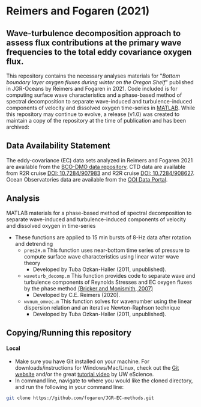 # Reimers and Fogaren (2021)
## Wave-turbulence decomposition approach to assess flux contributions at the primary wave frequencies to the total eddy covariance oxygen flux. 

This repository contains the necessary analyses materials for "*Bottom boundary layer oxygen fluxes during winter on the Oregon Shelf*" published in JGR-Oceans by Reimers and Fogaren in 2021. Code included is for computing surface wave characteristics and a phase-based method of spectral decomposition to separate wave-induced and turbulence-induced components of velocity and dissolved oxygen time-series in [MATLAB](https://www.mathworks.com/products/matlab.html). While this repository may continue to evolve, a release (v1.0) was created to maintain a copy of the repository at the time of publication and has been archived: 

## Data Availability Statement
The eddy-covariance (EC) data sets analyzed in Reimers and Fogaren 2021 are available from the [BCO-DMO data repository](https://www.bco-dmo.org/dataset/827116). CTD data are available from R2R cruise [DOI: 10.7284/907983](https://doi.org/10.7284/90783) and R2R cruise [DOI: 10.7284/908627](https://doi.org/10.7284/908627). Ocean Observatories data are available from the [OOI Data Portal](https://oceanobservatories.org/data/).

## Analysis
MATLAB materials for a phase-based method of spectral decomposition to separate wave-induced and turbulence-induced components of velocity and dissolved oxygen in time-series 
- These functions are applied to 15 min bursts of 8-Hz data after rotation and detrending 
  - `pres2H.m` This function uses near-bottom time series of pressure to compute surface wave characteristics using linear water wave theory
      - Developed by Tuba Ozkan-Haller (2011, unpublished).
  - `waveturb_decomp.m` This function provides code to separate wave and turbulence components of Reynolds Stresses and EC oxygen fluxes by the phase method [(Bricker and Monismith, 2007)]( https://doi.org/10.1175/JTECH2066.1) 
      - Developed by C.E. Reimers (2020).
  - `wvnum_omvec.m` This function solves for wavenumber using the linear dispersion relation and an iterative Newton-Raphson technique
      - Developed by Tuba Ozkan-Haller (2011, unpublished).


## Copying/Running this repository
#### Local
- Make sure you have Git installed on your machine. For downloads/instructions for Windows/Mac/Linux, check out the [Git website](https://git-scm.com/) and/or the great [tutorial video](https://www.youtube.com/watch?v=wyiiTHVEF8k&feature=youtu.be) by UW eScience.
- In command line, navigate to where you would like the cloned directory, and run the following in your command line:
```bash
git clone https://github.com/fogaren/JGR-EC-methods.git
```
